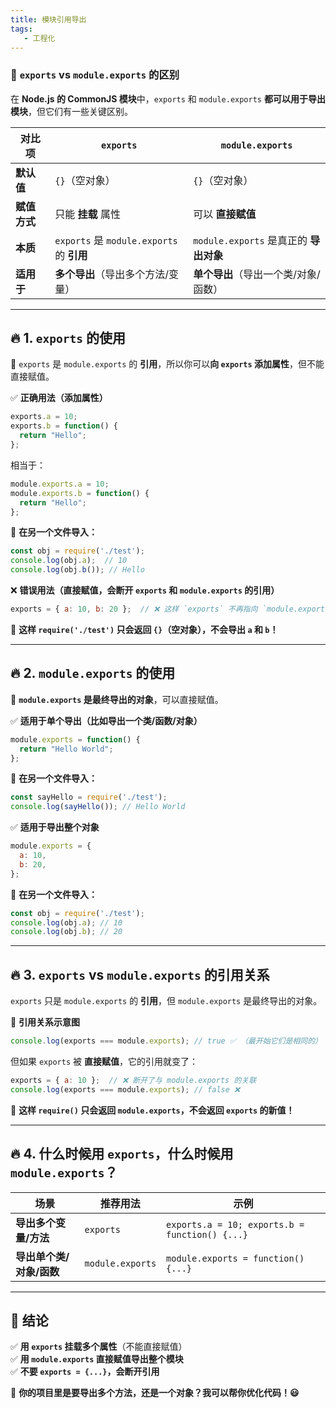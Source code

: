 ```yaml
---
title: 模块引用导出
tags:
   - 工程化
---
```




### **🚀 `exports` vs `module.exports` 的区别**
在 **Node.js 的 CommonJS 模块**中，`exports` 和 `module.exports` **都可以用于导出模块**，但它们有一些关键区别。  

| **对比项** | **`exports`** | **`module.exports`** |
|------------|-------------|----------------|
| **默认值** | `{}`（空对象） | `{}`（空对象） |
| **赋值方式** | 只能 **挂载** 属性 | 可以 **直接赋值** |
| **本质** | `exports` 是 `module.exports` 的 **引用** | `module.exports` 是真正的 **导出对象** |
| **适用于** | **多个导出**（导出多个方法/变量） | **单个导出**（导出一个类/对象/函数） |

---

## **🔥 1. `exports` 的使用**
📌 `exports` 是 `module.exports` 的 **引用**，所以你可以**向 `exports` 添加属性**，但不能直接赋值。  

✅ **正确用法（添加属性）**
```javascript
exports.a = 10;
exports.b = function() {
  return "Hello";
};
```
相当于：
```javascript
module.exports.a = 10;
module.exports.b = function() {
  return "Hello";
};
```
📌 **在另一个文件导入：**
```javascript
const obj = require('./test');
console.log(obj.a);  // 10
console.log(obj.b()); // Hello
```

❌ **错误用法（直接赋值，会断开 `exports` 和 `module.exports` 的引用）**
```javascript
exports = { a: 10, b: 20 };  // ❌ 这样 `exports` 不再指向 `module.exports`
```
📌 **这样 `require('./test')` 只会返回 `{}`（空对象），不会导出 `a` 和 `b`！**

---

## **🔥 2. `module.exports` 的使用**
📌 **`module.exports` 是最终导出的对象**，可以直接赋值。  

✅ **适用于单个导出（比如导出一个类/函数/对象）**
```javascript
module.exports = function() {
  return "Hello World";
};
```
📌 **在另一个文件导入：**
```javascript
const sayHello = require('./test');
console.log(sayHello()); // Hello World
```

✅ **适用于导出整个对象**
```javascript
module.exports = {
  a: 10,
  b: 20,
};
```
📌 **在另一个文件导入：**
```javascript
const obj = require('./test');
console.log(obj.a); // 10
console.log(obj.b); // 20
```

---

## **🔥 3. `exports` vs `module.exports` 的引用关系**
`exports` 只是 `module.exports` 的 **引用**，但 `module.exports` 是最终导出的对象。  

📌 **引用关系示意图**
```javascript
console.log(exports === module.exports); // true ✅ （最开始它们是相同的）
```
但如果 `exports` 被 **直接赋值**，它的引用就变了：
```javascript
exports = { a: 10 };  // ❌ 断开了与 module.exports 的关联
console.log(exports === module.exports); // false ❌
```
📌 **这样 `require()` 只会返回 `module.exports`，不会返回 `exports` 的新值！**

---

## **🔥 4. 什么时候用 `exports`，什么时候用 `module.exports`？**
| **场景** | **推荐用法** | **示例** |
|---------|------------|---------|
| **导出多个变量/方法** | `exports` | `exports.a = 10; exports.b = function() {...}` |
| **导出单个类/对象/函数** | `module.exports` | `module.exports = function() {...}` |

---

## **🎯 结论**
✅ **用 `exports` 挂载多个属性**（不能直接赋值）  
✅ **用 `module.exports` 直接赋值导出整个模块**  
✅ **不要 `exports = {...}`，会断开引用**  

📌 **你的项目里是要导出多个方法，还是一个对象？我可以帮你优化代码！😃**

